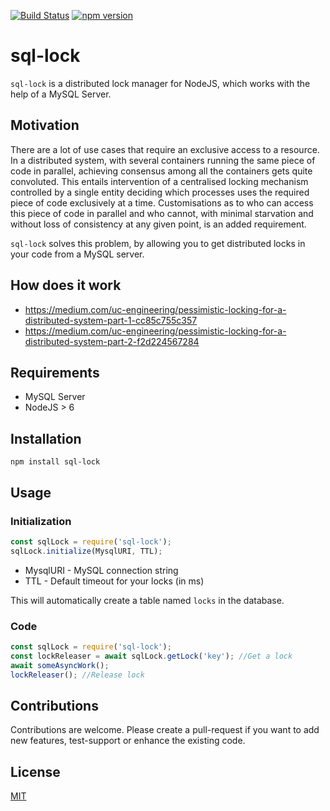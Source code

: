 [![Build Status](https://travis-ci.org/ronak-007/sql-lock.svg?branch=master)](https://travis-ci.org/ronak-007/sql-lock)
[![npm version](https://badge.fury.io/js/sql-lock.svg)](https://badge.fury.io/js/sql-lock)

# sql-lock

```sql-lock``` is a distributed lock manager for NodeJS, which works with the help of a MySQL Server. 

## Motivation
There are a lot of use cases that require an exclusive access to a resource. In a distributed system, with several containers running the same piece of code in parallel, achieving consensus among all the containers gets quite convoluted. This entails intervention of a centralised locking mechanism controlled by a single entity deciding which processes uses the required piece of code exclusively at a time. Customisations as to who can access this piece of code in parallel and who cannot, with minimal starvation and without loss of consistency at any given point, is an added requirement.

```sql-lock``` solves this problem, by allowing you to get distributed locks in your code from a MySQL server. 


## How does it work

- https://medium.com/uc-engineering/pessimistic-locking-for-a-distributed-system-part-1-cc85c755c357
- https://medium.com/uc-engineering/pessimistic-locking-for-a-distributed-system-part-2-f2d224567284

## Requirements

- MySQL Server
- NodeJS > 6

## Installation

```npm install sql-lock```

## Usage
### Initialization
```Javascript
const sqlLock = require('sql-lock');
sqlLock.initialize(MysqlURI, TTL);
```
 - MysqlURI - MySQL connection string
 - TTL - Default timeout for your locks (in ms)

This will automatically create a table named `locks` in the database.
 
### Code
```Javascript
const sqlLock = require('sql-lock');
const lockReleaser = await sqlLock.getLock('key'); //Get a lock
await someAsyncWork();
lockReleaser(); //Release lock
```

## Contributions
Contributions are welcome. Please create a pull-request if you want to add new features, test-support or enhance the existing code.

## License
[MIT](https://github.com/ronak-007/sql-lock/blob/master/LICENSE)
